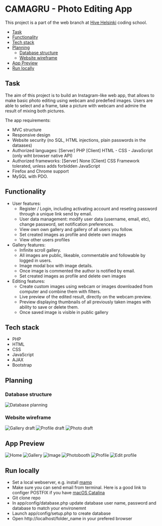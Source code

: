# CAMAGRU - Photo Editing App
This project is a part of the web branch at [Hive Helsinki](https://www.hive.fi/) coding school. 

- [Task](#task)
- [Functionality](#functionality)
- [Tech stack](#tech-stack)
- [Planning](#planning)
  * [Database structure](#database-structure)
  * [Website wireframe](#website-wireframe)
- [App Preview](#app-preview)
- [Run locally](#run-locally)

## Task
The aim of this project is to build an Instagram-like web app, that allows to make basic photo editing using webcam and predefied images. Users are able to select and a frame, take a picture with webcam and admire the result of mixing both pictures.

The app requirements:
* MVC structure
* Responsive design
* Website security (no SQL, HTML injections, plain passwords in the dataases)
* Authorized languages:
	[Server] PHP
	[Client] HTML - CSS - JavaScript (only wiht browser native API)
* Authorized frameworks:
	[Server] None
	[Client] CSS Framework tolerated, unless adds forbidden JavaScript
* Firefox and Chrome support
* MySQL with PDO.

## Functionality
* User features:
	* Register / Login, including activating account and reseting password through a unique link send by email.
	* User data management: modify user data (username, email, etc), change password, set notification preferences.
	* View own own gallery and gallery of all users you follow.
	* Set created images as profile and delete own images
	* View other users profiles
* Gallery features:
	* Infinite scroll gallery.
	* All images are public, likeable, commentable and followable by logged in users.
	* Image modal box with image details.
	* Once image is commented the author is notified by email.
	* Set created images as profile and delete own images
* Editing features:
	* Create custom images using webcam or images downloaded from computer and combine them with filters.
	* Live preview of the edited result, directly on the webcam preview.
	* Preview displaying thumbnails of all previously taken images with ability to save or delete them.
	* Once saved image is visible in public gallery

## Tech stack
* PHP
* HTML
* CSS
* JavaScript
* AJAX
* Bootstrap

## Planning
### Database structure
![Database planning](../assets/db.png?raw=true)
### Website wireframe
![Gallery draft](../assets/Gallery.png?raw=true)
![Profile draft](../assets/Profile.png?raw=true)
![Photo draft](../assets/Photo.png?raw=true)

## App Preview
![Home](../assets/final_home.png?raw=true)
![Gallery](../assets/final_gallery.png?raw=true)
![Image](../assets/final_image.png?raw=true)
![Photobooth](../assets/final_photobooth.png?raw=true)
![Profile](../assets/final_profile.png?raw=true)
![Edit profile](../assets/final_editprofile.png?raw=true)

## Run locally
* Set a local webserver, e.g. install [mamp](https://bitnami.com/stack/mamp)
* Make sure you can send email from terminal. Here is a good link to configer POSTFIX if you have [macOS Catalina](https://gist.github.com/loziju/66d3f024e102704ff5222e54a4bfd50e)
* Git clone repo
* In app/config/database.php update database user name, password and database to match your environemnt
* Launch app/config/setup.php to create database
* Open http://localhost/folder_name in your prefered browser